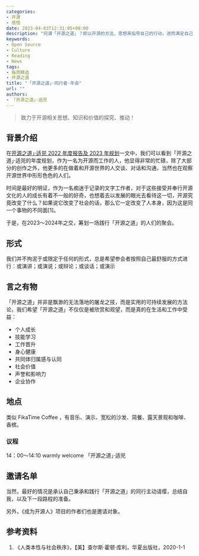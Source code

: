 ```yaml
---
categories:
- 开源
- 感悟
date: 2023-04-03T12:31:05+08:00
description: "何谓「开源之道」？即以开源的方法、思想来指导自己的行动，进而满足自己的生活与工作，开源之道可以融入到各行各业，尤其是以软件生产为主的信息产业，具有现代数字基础设施的中流砥柱之称，从业于此的人也具有一定的数量，我们不妨邀请这些秉承「开源之道」的人们欢聚一堂，分享喜悦与成长。"
keywords:
- Open Source
- Culture
- Reading
- News
tags:
- 每周精选
- 开源之道
title: "「开源之道」·同行者·年会"
url: ""
authors:
- 「开源之道」·适兕
---
```


> 致力于开源相关思想、知识和价值的探究、推动！

## 背景介绍

在[开源之道」·适兕 2022 年度报告及 2023 年规划](posts/the_way_of_open_source/2022-annual-report-and-2023-vison/)一文中，我们可以看到「开源之道」·适兕的年度规划，作为一名为开源而工作的人，他显得非常的忙碌，除了大部分的创作之外，他更多的在做着和开源世界的人交谈、对话和沟通，当然也在观察开源世界中形形色色的人们。

时间是最好的明证，作为一名痴迷于记录的文字工作者，对于这些接受并奉行开源文化的人的成长有着不一般的好奇，也想着去以发展的眼光去看待这一切，开源究竟改变了什么？如果说它改变了社会的话，那么它一定改变了人本身，因为这是同一个事物的不同面[1]。

于是，在2023～2024年之交，筹划一场践行「开源之道」的人们的聚会。

## 形式

我们并不拘泥于或限定于任何的形式，总是希望参会者按照自己最舒服的方式进行：或演讲；或演说；或辩论；或谈话；或演示

## 言之有物

「开源之道」并非是飘渺的无法落地的屠龙之技，而是实用的可持续发展的方法论，我们希望「开源之道」不仅仅是被欣赏和观望，而是真的在生活和工作中受益：

* 个人成长
* 技能学习
* 工作晋升
* 身心健康
* 共同体归属感与认同
* 社会价值
* 声誉和影响力
* 企业协作

## 地点

类似 FikaTime Coffee ，有音乐、演示、宽松的沙发、简餐、露天景观和咖啡、香槟。

### 议程

14：00～14:10  warmly welcome 「开源之道」·适兕


## 邀请名单

当然，最好的情况是承认自己秉承和践行「开源之道」的同行主动请缨，总结自我，以及下一段路程的准备。 

另外，《成为开源人》项目的作者们也是邀请对象。

## 参考资料

1. 《人类本性与社会秩序》，【美】查尔斯·霍顿·库利，华夏出版社，2020-1-1